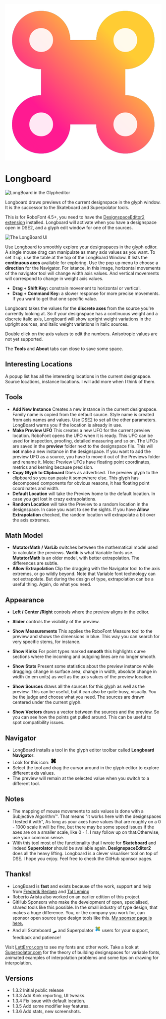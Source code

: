 

![The LongBoard Icon](icon.png)

# Longboard


![LongBoard in the Glypheditor](screen_20250508_A.png)

Longboard draws previews of the current designspace in the glyph window.
It is the successor to the Skateboard and Superpolator tools.

This is for RoboFont 4.5+, you need to have the [DesignspaceEditor2 extension](https://github.com/LettError/designSpaceRoboFontExtension) installed. Longboard will activate when you have a designspace open in DSE2, and a glyph edit window for one of the sources.

![The LongBoard UI](screen_20250508.png)

Use Longboard to smoothly explore your designspaces in the glyph editor. A single mouse drag can manipulate as many axis values as you want. To set it up, use the table at the top of the LongBoard Window. It lists the **continuous axes** available for exploring. Use the pop up menu to choose a **direction** for the Navigator. For istance, in this image, horizontal movements of the navigator tool will change width axis values. And vertical movements will correspond to change in weight axis values.

* **Drag + Shift Key:** constrain movement to horizontal or vertical.
* **Drag + Command Key:** a slower response for more precise movements. If you want to get that one specific value.

Longboard takes the values for the **discrete axes** from the source you're currently looking at. So if your designspace has a continuous weight and a discrete italic axis, Longboard will show upright weight variations in the upright sources, and italic weight variations in italic sources.

Double click on the axis values to edit the numbers. Anisotropic values are not yet supported.

The **Tools** and **About** tabs can close to save some space.

## Interesting Locations

A popup list has all the interesting locations in the current designspace. Source locations, instance locations. I will add more when I think of them.

## Tools

* **Add New Instance** Creates a new instance in the current designspace. Family name is copied from the default source. Style name is created from axis names and values. Use DSE2 to set all the other parameters. LongBoard warns you if the location is already in use.
* **Make Preview UFO** This creates a new UFO for the current preview location. RoboFont opens the UFO when it is ready. This UFO can be used for inspection, proofing, detailed measuring and so on. The UFOs are saved in the **preview** folder next to the designspace file. This will **not** make a new instance in the designspace. If you want to add the preview UFO as a source, you have to move it out of the Previews folder and rename it. Mote: Preview UFOs have floating point coordinates, metrics and kerning because precision.
* **Copy Glyph to Clipboard** Does as advertised. The preview glyph to the clipboard so you can paste it somewhere else. This glyph has decomposed components for obvious reasons, it has floating point coordinates and width.
* **Default Location** will take the Preview home to the default location. In case you get lost in crazy extrapolations. 
* **Random Location** will take the Preview to a random location in the designspace. In case you want to see the sights. If you have **Allow Extrapolation** checked, the random location will extrapolate a bit over the axis extremes.

## Math Model

* **MutatorMath / VarLib** switches between the mathematical model used to calculate the previews. **Varlib** is what Variable fonts use. **MutatorMath** is an older model, with better extrapolation. The differences are subtle.
* **Allow Extrapolation** Clip the dragging with the Navigator tool to the axis extremes, or go wildly beyond. Note that Variable font technology can not extrapolate. But during the design of type, extrapolation can be a useful thing. Again, do what you need.

## Appearance

* **Left / Center /Right** controls where the preview aligns in the editor.
* **Slider** controls the visibility of the preview.

* **Show Measurements** This applies the RoboFont Measure tool to the preview and shows the dimensions in blue. This way you can search for very specific stems, for instance.
* **Show Kinks** For point types marked **smooth** this highlights curve sections where the incoming and outgoing lines are no longer smooth.
* **Show Stats** Present some statistics about the preview instance while dragging: change in surface area, change in width, absolute change in width (in em units) as well as the axis values of the preview location.
* **Show Sources** draws all the sources for this glyph as well as the preview. This can be useful, but it can also be quite busy, visually. You be the judge and choose what you need. The sources are drawn centered under the current glyph.
* **Show Vectors** draws a vector between the sources and the preview. So you can see how the points get pulled around. This can be useful to spot compatibility issues.

## Navigator

* LongBoard installs a tool in the glyph editor toolbar called **Longboard Navigator**.
* Look for this icon: ![LongBoard navigator icon in the RoboFont glyph editor toolbar](icon_toolbar.png)
* Select the tool and drag the cursor around in the glyph editor to explore different axis values.
* The preview will remain at the selected value when you switch to a different tool.


## Notes

* The mapping of mouse movements to axis values is done with a Subjective Algorithm™. That means "it works here with the designspaces I tested it with", As long as your axes have values that are roughly on a 0 - 1000 scale it will be fine, but there may be some speed issues if the axes are on a smaller scale, like 0 - 1. I may follow up on that.Otherwise, use your common sense.
* With this tool most of the functionality that I wrote for **Skateboard** and indeed **Superolator** should be available again. **DesignspaceEditor2** does all the heavy lifting. Longboard is a clever visualiser tool on top of DSE. I hope you enjoy. Feel free to check the GitHub sponsor pages.

## Thanks!

* LongBoard is **fast** and exists because of the work, support and help from [Frederik Berlaen](https://github.com/sponsors/typemytype) and [Tal Leming](https://github.com/sponsors/typesupply)
* Roberto Arista also worked on an earlier edition of this project.
* GitHub Sponsors who make the development of open, specialised, shared tools like this possible. In the small industry of type design, that makes a huge difference. You, or the company you work for, can sponsor open source type design tools like this. [My sponsor page is here.](https://github.com/sponsors/letterror)
* And all Skateboard 🛹 and Superpolator ![Superolator icon, sorta.](longboardIcon_icon.png) users for your support, feedback and patience!

Visit [LettError.com](https://letterror.com) to see my fonts and other work. Take a look at [Superpolator.com](https://superpolator.com) for the theory of building designspaces for variable fonts, animated examples of interpolation problems and some tips on drawing for interpolation.

## Versions
* 1.3.2 Initial public release
* 1.3.3 Add Kink reporting, UI tweaks.
* 1.3.4 Fix issue with default location.
* 1.3.5 Add some modifier key features.
* 1.3.6 Add stats, new screenshots.